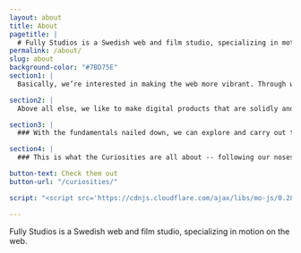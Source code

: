 ```yaml
---
layout: about
title: About
pagetitle: |
  # Fully Studios is a Swedish web and film studio, specializing in motion on the web.
permalink: /about/
slug: about
background-color: "#7BD75E"
section1: |
  Basically, we’re interested in making the web more vibrant. Through websites, illustration and film, vivid narratives and animated web design.

section2: |
  Above all else, we like to make digital products that are solidly and thoughtfully built.

section3: |
  ### With the fundamentals nailed down, we can explore and carry out the more dazzling experiments at the intersection of art and code.

section4: |
  ### This is what the Curiosities are all about -- following our noses through barely-charted territories of design. These creative romps keep us sharp and adaptive and, usually, we end up exactly where we need to be.

button-text: Check them out
button-url: "/curiosities/"

script: "<script src='https://cdnjs.cloudflare.com/ajax/libs/mo-js/0.288.1/mo.min.js'></script><script src='//cdnjs.cloudflare.com/ajax/libs/SVG-Morpheus/0.3.2/svg-morpheus.js'></script>"

---
```


Fully Studios is a Swedish web and film studio, specializing in motion on the web.
